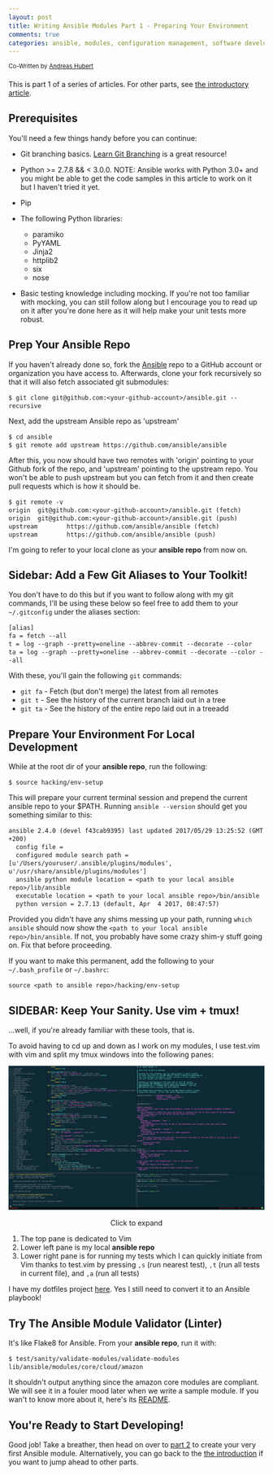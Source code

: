 ```yaml
---
layout: post
title: Writing Ansible Modules Part 1 - Preparing Your Environment
comments: true
categories: ansible, modules, configuration management, software development, automated testing, code coverage, agile, tdd, bdd
---
```

<sup>Co-Written by [Andreas Hubert](https://www.linkedin.com/in/peshay/)</sup>

This is part 1 of a series of articles. For other parts, see
[the introductory article](/2016/06/writing-ansible-modules-with-tests.html).


## Prerequisites

You'll need a few things handy before you can continue:

- Git branching basics. [Learn Git Branching](http://learngitbranching.js.org)
  is a great resource!

- Python >= 2.7.8 && < 3.0.0. NOTE: Ansible works with Python 3.0+ and you
  might be able to get the code samples in this article to work on it but I
  haven't tried it yet.

- Pip

- The following Python libraries:
    - paramiko
    - PyYAML
    - Jinja2
    - httplib2
    - six
    - nose

- Basic testing knowledge including mocking. If you're not too familiar with
  mocking, you can still follow along but I encourage you to read up on it
  after you're done here as it will help make your unit tests more robust.


## Prep Your Ansible Repo

If you haven't already done so, fork the [Ansible](https://github.com/ansible/ansible)
repo to a GitHub account or organization you have access to. Afterwards, clone your
fork recursively so that it will also fetch associated git submodules:

    $ git clone git@github.com:<your-github-account>/ansible.git --recursive

Next, add the upstream Ansible repo as 'upstream'

    $ cd ansible
    $ git remote add upstream https://github.com/ansible/ansible

After this, you now should have two remotes with 'origin' pointing to your Github
fork of the repo, and 'upstream' pointing to the upstream repo. You won't be
able to push upstream but you can fetch from it and then create pull requests
which is how it should be.

    $ git remote -v
    origin  git@github.com:<your-github-account>/ansible.git (fetch)
    origin  git@github.com:<your-github-account>/ansible.git (push)
    upstream        https://github.com/ansible/ansible (fetch)
    upstream        https://github.com/ansible/ansible (push)

I'm going to refer to your local clone as your  **ansible repo** from now on.


## Sidebar: Add a Few Git Aliases to Your Toolkit!

You don't have to do this but if you want to follow along with my
git commands, I'll be using these below so feel free to add them to
your `~/.gitconfig` under the aliases section:

    [alias]
    fa = fetch --all
    t = log --graph --pretty=oneline --abbrev-commit --decorate --color
    ta = log --graph --pretty=oneline --abbrev-commit --decorate --color --all

With these, you'll gain the following `git` commands:

- `git fa` - Fetch (but don't merge) the latest from all remotes
- `git t` - See the history of the current branch laid out in a tree
- `git ta` - See the history of the entire repo laid out in a treeadd


## Prepare Your Environment For Local Development

While at the root dir of your **ansible repo**, run the following:

    $ source hacking/env-setup

This will prepare your current terminal session and prepend the current
ansible repo to your $PATH. Running `ansible --version` should get you
something similar to this:

    ansible 2.4.0 (devel f43cab9395) last updated 2017/05/29 13:25:52 (GMT +200)
      config file =
      configured module search path = [u'/Users/youruser/.ansible/plugins/modules', u'/usr/share/ansible/plugins/modules']
      ansible python module location = <path to your local ansible repo>/lib/ansible
      executable location = <path to your local ansible repo>/bin/ansible
      python version = 2.7.13 (default, Apr  4 2017, 08:47:57)

Provided you didn't have any shims messing up your path, running
`which ansible` should now show the `<path to your local ansible repo>/bin/ansible`.
If not, you probably have some crazy shim-y stuff going on. Fix that before proceeding.

If you want to make this permanent, add the following to your `~/.bash_profile` or
`~/.bashrc`:

    source <path to ansible repo>/hacking/env-setup

## SIDEBAR: Keep Your Sanity. Use vim + tmux!

...well, if you're already familiar with these tools, that is.

To avoid having to cd up and down as I work on my modules, I use test.vim
with vim and split my tmux windows into the following panes:

[![](/assets/images/ansible-vim-tmux.png)](/assets/images/ansible-vim-tmux.png)
<center>Click to expand</center>

1. The top pane is dedicated to Vim
2. Lower left pane is my local **ansible repo**
3. Lower right pane is for running my tests which I can quickly initiate
   from Vim thanks to test.vim by pressing `,s` (run nearest test),
   `,t` (run all tests in current file), and `,a` (run all tests)

I have my dotfiles project [here](https://github.com/relaxdiego/dotfiles). Yes
I still need to convert it to an Ansible playbook!


## Try The Ansible Module Validator (Linter)

It's like Flake8 for Ansible. From your **ansible repo**, run it with:

    $ test/sanity/validate-modules/validate-modules lib/ansible/modules/core/cloud/amazon

It shouldn't output anything since the amazon core modules are compliant.
We will see it in a fouler mood later when we write a sample module. If you
wan't to know more about it, here's its [README](https://github.com/ansible/ansible/tree/devel/test/sanity/validate-modules).


## You're Ready to Start Developing!

Good job! Take a breather, then head on over to
[part 2](writing-ansible-modules-002.html) to create your very first
Ansible module. Alternatively, you can go back to the
[the introduction](/2016/06/writing-ansible-modules-with-tests.html)
if you want to jump ahead to other parts.
